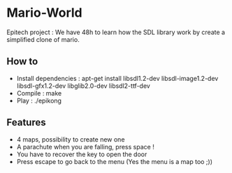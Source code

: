 # Mario-World

Epitech project : We have 48h to learn how the SDL library work by create a simplified clone of mario.

## How to
* Install dependencies : apt-get install libsdl1.2-dev libsdl-image1.2-dev libsdl-gfx1.2-dev libglib2.0-dev libsdl2-ttf-dev
* Compile : make
* Play : ./epikong

## Features
* 4 maps, possibility to create new one
* A parachute when you are falling, press space !
* You have to recover the key to open the door
* Press escape to go back to the menu (Yes the menu is a map too ;))
